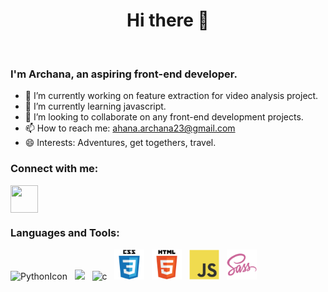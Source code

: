 

<!--
**Archanaayadav/Archanaayadav** is a ✨ _special_ ✨ repository because its `README.md` (this file) appears on your GitHub profile.

Here are some ideas to get you started:

- 🔭 I’m currently working on ...
- 🌱 I’m currently learning ...
- 👯 I’m looking to collaborate on ...
- 🤔 I’m looking for help with ...
- 💬 Ask me about ...
- 📫 How to reach me: ...
- 😄 Pronouns: ...
- ⚡ Fun fact: ...
-->
 ###
<h1 align="center"> Hi there 👋</h1>

&nbsp;

### I'm **Archana**, an aspiring front-end developer.


- 🔭 I’m currently working on feature extraction for video analysis project.
- 🌱 I’m currently learning javascript.
- 👯 I’m looking to collaborate on any front-end development projects.
- 📫 How to reach me: ahana.archana23@gmail.com
- 😄 Interests: Adventures, get togethers, travel.


### Connect with me:
<!--[![LinkedIN_icon](https://image.flaticon.com/icons/png/512/174/174857.png)](https://www.linkedin.com/in/archana-yadav23/)-->
<a href="https://www.linkedin.com/in/archana-yadav23/" target="blank"><img align="center" src="https://raw.githubusercontent.com/rahuldkjain/github-profile-readme-generator/master/src/images/icons/Social/linked-in-alt.svg" height="44" width="44" /></a>

### Languages and Tools:

![PythonIcon](https://img.icons8.com/color/48/000000/python.png) &nbsp; <img src="https://www.r-project.org/Rlogo.png" height="48"> &nbsp; <img src="https://upload.wikimedia.org/wikipedia/commons/thumb/1/18/C_Programming_Language.svg/1200px-C_Programming_Language.svg.png" alt="c" width="48" height="48"/> &nbsp; <img src="https://raw.githubusercontent.com/devicons/devicon/master/icons/css3/css3-original-wordmark.svg" alt="css3" width="48" height="48"/> &nbsp; <img src="https://raw.githubusercontent.com/devicons/devicon/master/icons/html5/html5-original-wordmark.svg" alt="html5" width="48" height="48"/> &nbsp; <img src="https://raw.githubusercontent.com/devicons/devicon/master/icons/javascript/javascript-original.svg" alt="javascript" width="48" height="48"/> &nbsp; <img src="https://raw.githubusercontent.com/devicons/devicon/master/icons/sass/sass-original.svg" alt="sass" width="48" height="48"/>

